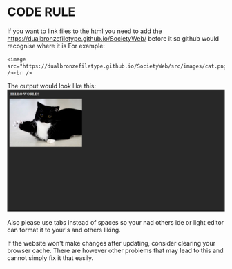 # CODE RULE
If you want to link files to the html you need to add the https://dualbronzefiletype.github.io/SocietyWeb/ before it so github would recognise where it is
For example:
```
<image src="https://dualbronzefiletype.github.io/SocietyWeb/src/images/cat.png" /><br />
```
The output would look like this:
![image](https://raw.githubusercontent.com/DualBronzeFiletype/SocietyWeb/alpha/src/images/output.png)

Also please use tabs instead of spaces so your nad others ide or light editor can format it to your's and others liking.

If the website won't make changes after updating, consider clearing your browser cache. There are however other problems that may lead to this and cannot simply fix it that easily.